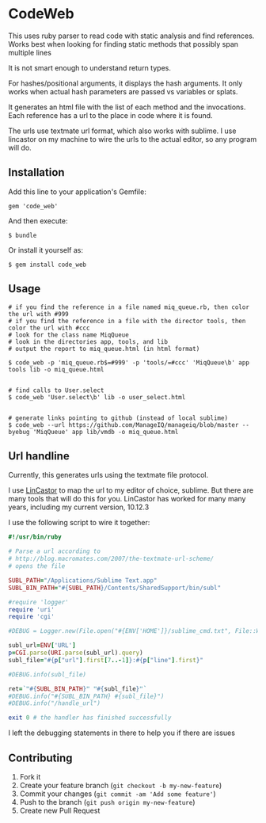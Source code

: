 # CodeWeb

This uses ruby parser to read code with static analysis and find references.
Works best when looking for finding static methods that possibly span multiple lines

It is not smart enough to understand return types.

For hashes/positional arguments, it displays the hash arguments.
It only works when actual hash parameters are passed vs variables or splats.

It generates an html file with the list of each method and the invocations.
Each reference has a url to the place in code where it is found.

The urls use textmate url format, which also works with sublime.
I use lincastor on my machine to wire the urls to the actual editor, so any program
will do.

## Installation

Add this line to your application's Gemfile:

    gem 'code_web'

And then execute:

    $ bundle

Or install it yourself as:

    $ gem install code_web

## Usage

    # if you find the reference in a file named miq_queue.rb, then color the url with #999
    # if you find the reference in a file with the director tools, then color the url with #ccc 
    # look for the class name MiqQueue
    # look in the directories app, tools, and lib
    # output the report to miq_queue.html (in html format)

    $ code_web -p 'miq_queue.rb$=#999' -p 'tools/=#ccc' 'MiqQueue\b' app tools lib -o miq_queue.html


    # find calls to User.select
    $ code_web 'User.select\b' lib -o user_select.html


    # generate links pointing to github (instead of local sublime)
    $ code_web --url https://github.com/ManageIQ/manageiq/blob/master --byebug 'MiqQueue' app lib/vmdb -o miq_queue.html

## Url handline

Currently, this generates urls using the textmate file protocol.

I use [LinCastor] to map the url to my editor of choice, sublime.
But there are many tools that will do this for you.
LinCastor has worked for many many years, including my current version, 10.12.3

I use the following script to wire it together:

[LinCastor]: https://onflapp.wordpress.com/lincastor/

```ruby
#!/usr/bin/ruby

# Parse a url according to 
# http://blog.macromates.com/2007/the-textmate-url-scheme/
# opens the file

SUBL_PATH="/Applications/Sublime Text.app"
SUBL_BIN_PATH="#{SUBL_PATH}/Contents/SharedSupport/bin/subl"

#require 'logger'
require 'uri'
require 'cgi'

#DEBUG = Logger.new(File.open("#{ENV['HOME']}/sublime_cmd.txt", File::WRONLY | File::APPEND|File::CREAT))

subl_url=ENV['URL']
p=CGI.parse(URI.parse(subl_url).query)
subl_file="#{p["url"].first[7..-1]}:#{p["line"].first}"

#DEBUG.info(subl_file)

ret=`"#{SUBL_BIN_PATH}" "#{subl_file}"`
#DEBUG.info("#{SUBL_BIN_PATH} #{subl_file}")
#DEBUG.info("/handle_url")

exit 0 # the handler has finished successfully
```

I left the debugging statements in there to help you if there are issues

## Contributing

1. Fork it
2. Create your feature branch (`git checkout -b my-new-feature`)
3. Commit your changes (`git commit -am 'Add some feature'`)
4. Push to the branch (`git push origin my-new-feature`)
5. Create new Pull Request
